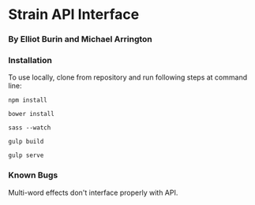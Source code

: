 # Strain API Interface

### By Elliot Burin and Michael Arrington

### Installation

To use locally, clone from repository and run following steps at command line:

` npm install `

` bower install `

` sass --watch `

` gulp build `

` gulp serve `

### Known Bugs

Multi-word effects don't interface properly with API.
